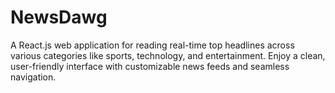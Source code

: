 # NewsDawg
 A React.js web application for reading real-time top headlines across various categories like sports, technology, and entertainment. Enjoy a clean, user-friendly interface with customizable news feeds and seamless navigation. 
